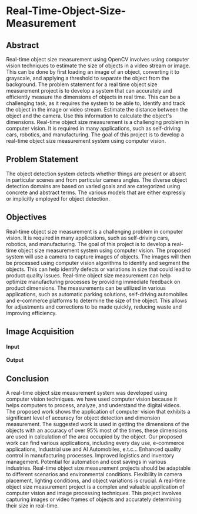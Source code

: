 # Real-Time-Object-Size-Measurement

<h2>Abstract</h2>
<p>Real-time object size measurement using OpenCV involves using computer vision techniques to estimate the size of objects in a video stream or image. This can be done by first loading an image of an object, converting it to grayscale, and applying a threshold to separate the object from the background. The problem statement for a real time object size measurement project is to develop a system that can accurately and efficiently measure the dimensions of objects in real time. This can be a challenging task, as it requires the system to be able to, Identify and track the object in the image or video stream. Estimate the distance between the object and the camera. Use this information to calculate the object's dimensions. Real-time object size measurement is a challenging problem in computer vision. It is required in many applications, such as self-driving cars, robotics, and manufacturing. The goal of this project is to develop a real-time object size measurement system using computer vision.</p>

<h2>Problem Statement</h2>
<p>
  The object detection system detects whether things are present or absent in particular scenes and from particular camera angles. The diverse object detection domains are based on varied goals and are categorized using concrete and abstract terms. The various models that are either expressly or implicitly employed for object detection.
</p>

<h2>Objectives</h2>
<p>
  Real-time object size measurement is a challenging problem in computer vision. It is required in many applications, such as self-driving cars, robotics, and manufacturing. The goal of this project is to develop a real-time object size measurement system using computer vision. The proposed system will use a camera to capture images of objects. The images will then be processed using computer vision algorithms to identify and segment the objects. This can help identify defects or variations in size that could lead to product quality issues. Real-time object size measurement can help optimize manufacturing processes by providing immediate feedback on product dimensions. The measurements can be utilized in various applications, such as automatic parking solutions, self-driving automobiles and e-commerce platforms to determine the size of the object. This allows for adjustments and corrections to be made quickly, reducing waste and improving efficiency.
</p>

<h2>Image Acquisition </h2>
<h4>Input<h4>
<a href="https://github.com/SHARANADHITHYAS/Real-Time-Object-Size-Measurement/blob/main/Image%20Acquisition%20(input).png?raw=true"></a>

<h4>Output</h4>
<a href="https://github.com/SHARANADHITHYAS/Real-Time-Object-Size-Measurement/blob/main/Final%20Output.png"></a>

<h2>Conclusion</h2>
<p>
  A real-time object size measurement system was developed using computer vision techniques. we have used computer vision because it helps computers to process, analyze, and understand the digital videos. The proposed work shows the application of computer vision that exhibits a significant level of accuracy for object detection and dimension measurement. The suggested work is used in getting the dimensions of the objects with an accuracy of over 95% most of the times, these dimensions are used in calculation of the area occupied by the object. Our proposed work can find various applications, including every day use, e-commerce applications, Industrial use and AI Automobiles, e.t.c... Enhanced quality control in manufacturing processes. Improved logistics and inventory management. Potential for automation and cost savings in various industries. Real-time object size measurement projects should be adaptable to different scenarios and environmental conditions. Flexibility in camera placement, lighting conditions, and object variations is crucial. A real-time object size measurement project is a complex and valuable application of computer vision and image processing techniques. This project involves capturing images or video frames of objects and accurately determining their size in real-time. 
</p>

